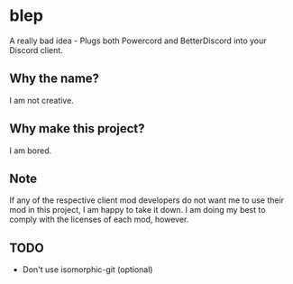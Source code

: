 # blep

A really bad idea - Plugs both Powercord and BetterDiscord into your Discord client.

## Why the name?

I am not creative.

## Why make this project?

I am bored.

## Note

If any of the respective client mod developers do not want me to use their mod in this project, I am happy to take it down. I am doing my best to comply with the licenses of each mod, however.

## TODO

* Don't use isomorphic-git (optional)
